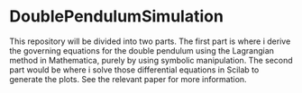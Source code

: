 # DoublePendulumSimulation

This repository will be divided into two parts. The first part is where i derive the governing equations for the double pendulum using the Lagrangian method in Mathematica, purely by using symbolic manipulation. The second part would be where i solve those differential equations in Scilab to generate the plots. See the relevant paper for more information.

